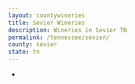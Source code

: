 ```yaml
---
layout: countywineries
title: Sevier Wineries
description: Wineries in Sevier TN
permalink: /tennessee/sevier/
county: sevier
state: tn
---
```

-
